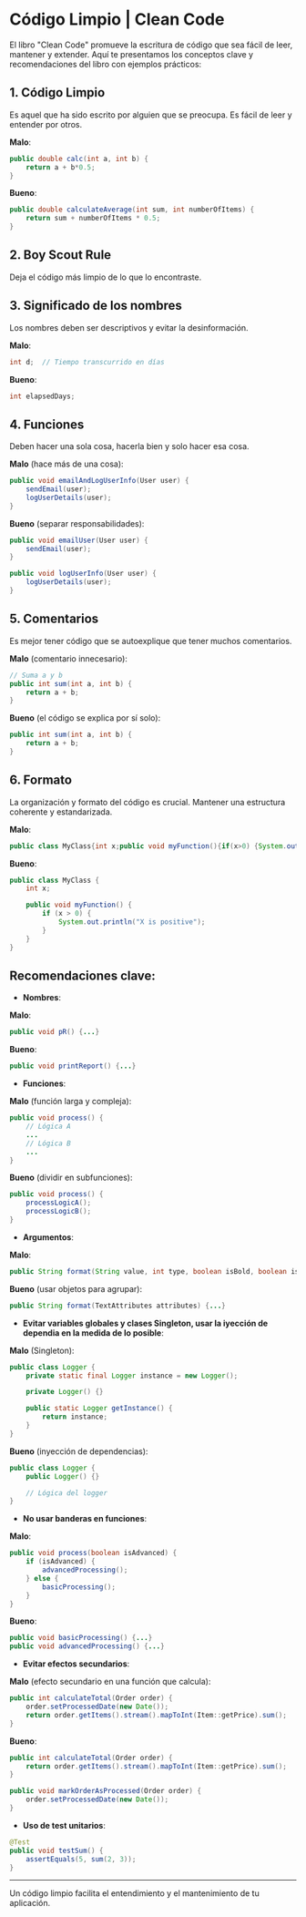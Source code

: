 # Código Limpio | Clean Code

El libro "Clean Code" promueve la escritura de código que sea fácil de leer, mantener y extender. Aquí te presentamos los conceptos clave y recomendaciones del libro con ejemplos prácticos:

## 1. **Código Limpio**

Es aquel que ha sido escrito por alguien que se preocupa. Es fácil de leer y entender por otros.

**Malo**:
```java
public double calc(int a, int b) {
    return a + b*0.5;
}
```

**Bueno**:
```java
public double calculateAverage(int sum, int numberOfItems) {
    return sum + numberOfItems * 0.5;
}
```

## 2. **Boy Scout Rule**

Deja el código más limpio de lo que lo encontraste.

## 3. **Significado de los nombres**

Los nombres deben ser descriptivos y evitar la desinformación.

**Malo**:
```java
int d;  // Tiempo transcurrido en días
```

**Bueno**:
```java
int elapsedDays;
```

## 4. **Funciones**

Deben hacer una sola cosa, hacerla bien y solo hacer esa cosa.

**Malo** (hace más de una cosa):
```java
public void emailAndLogUserInfo(User user) {
    sendEmail(user);
    logUserDetails(user);
}
```

**Bueno** (separar responsabilidades):
```java
public void emailUser(User user) {
    sendEmail(user);
}

public void logUserInfo(User user) {
    logUserDetails(user);
}
```

## 5. **Comentarios**

Es mejor tener código que se autoexplique que tener muchos comentarios.

**Malo** (comentario innecesario):
```java
// Suma a y b
public int sum(int a, int b) {
    return a + b;
}
```

**Bueno** (el código se explica por sí solo):
```java
public int sum(int a, int b) {
    return a + b;
}
```

## 6. **Formato**

La organización y formato del código es crucial. Mantener una estructura coherente y estandarizada.

**Malo**:
```java
public class MyClass{int x;public void myFunction(){if(x>0) {System.out.println("X is positive");}}}
```

**Bueno**:
```java
public class MyClass {
    int x;

    public void myFunction() {
        if (x > 0) {
            System.out.println("X is positive");
        }
    }
}
```

## Recomendaciones clave:

- **Nombres**:

**Malo**:
```java
public void pR() {...}
```

**Bueno**:
```java
public void printReport() {...}
```

- **Funciones**:

**Malo** (función larga y compleja):
```java
public void process() {
    // Lógica A
    ...
    // Lógica B
    ...
}
```

**Bueno** (dividir en subfunciones):
```java
public void process() {
    processLogicA();
    processLogicB();
}
```

- **Argumentos**:

**Malo**:
```java
public String format(String value, int type, boolean isBold, boolean isItalic, Color color) {...}
```

**Bueno** (usar objetos para agrupar):
```java
public String format(TextAttributes attributes) {...}
```

- **Evitar variables globales y clases Singleton, usar la iyección de dependia en la medida de lo posible**:

**Malo** (Singleton):
```java
public class Logger {
    private static final Logger instance = new Logger();

    private Logger() {}

    public static Logger getInstance() {
        return instance;
    }
}
```

**Bueno** (inyección de dependencias):
```java
public class Logger {
    public Logger() {}

    // Lógica del logger
}
```

- **No usar banderas en funciones**:

**Malo**:
```java
public void process(boolean isAdvanced) {
    if (isAdvanced) {
        advancedProcessing();
    } else {
        basicProcessing();
    }
}
```

**Bueno**:
```java
public void basicProcessing() {...}
public void advancedProcessing() {...}
```

- **Evitar efectos secundarios**:

**Malo** (efecto secundario en una función que calcula):
```java
public int calculateTotal(Order order) {
    order.setProcessedDate(new Date());
    return order.getItems().stream().mapToInt(Item::getPrice).sum();
}
```

**Bueno**:
```java
public int calculateTotal(Order order) {
    return order.getItems().stream().mapToInt(Item::getPrice).sum();
}

public void markOrderAsProcessed(Order order) {
    order.setProcessedDate(new Date());
}
```

- **Uso de test unitarios**:

```java
@Test
public void testSum() {
    assertEquals(5, sum(2, 3));
}
```

---

Un código limpio facilita el entendimiento y el mantenimiento de tu aplicación. 
